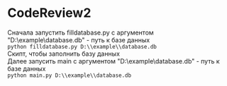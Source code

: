 # CodeReview2  
Сначала запустить filldatabase.py с аргументом "D:\\example\\database.db" - путь к базе данных  
`python filldatabase.py D:\\example\\database.db`  
Скипт, чтобы заполнить базу данных  
Далее запусить main с аргументом "D:\\example\\database.db" - путь к базе данных  
`python main.py D:\\example\\database.db`  